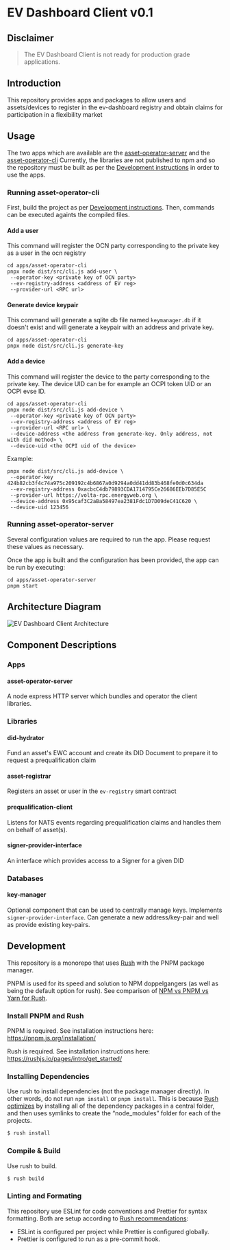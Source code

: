 # EV Dashboard Client v0.1

## Disclaimer
> The EV Dashboard Client is not ready for production grade applications.

## Introduction
This repository provides apps and packages to allow users and assets/devices to register in the ev-dashboard registry
and obtain claims for participation in a flexibility market

## Usage

The two apps which are available are the [asset-operator-server](#asset-operator-server)
and the [asset-operator-cli](#asset-operator-cli)
Currently, the libraries are not published to npm and so the repository must be built as per the [Development instructions](#development) in order to use the apps.

### Running asset-operator-cli

First, build the project as per [Development instructions](#development). Then, commands can be executed againts the compiled files.

#### Add a user

This command will register the OCN party corresponding to
the private key as a user in the ocn registry

```
cd apps/asset-operator-cli
pnpx node dist/src/cli.js add-user \
 --operator-key <private key of OCN party>
 --ev-registry-address <address of EV reg>
 --provider-url <RPC url>
```

#### Generate device keypair

This command will generate a sqlite db file named `keymanager.db`
if it doesn't exist and will generate a keypair with an address and private key.

```
cd apps/asset-operator-cli
pnpx node dist/src/cli.js generate-key
```

#### Add a device 

This command will register the device to the party corresponding to
the private key.
The device UID can be for example an OCPI token UID or an OCPI evse ID. 

```
cd apps/asset-operator-cli
pnpx node dist/src/cli.js add-device \
 --operator-key <private key of OCN party>
 --ev-registry-address <address of EV reg>
 --provider-url <RPC url> \
 --device-address <the address from generate-key. Only address, not with did method> \
 --device-uid <the OCPI uid of the device>
```
Example:
```
pnpx node dist/src/cli.js add-device \
 --operator-key 424b82cb3f4c74a975c209192c4b6867a0d9294a0dd41dd83b468fe0d0c634da
 --ev-registry-address 0xacbcC4db79893CDA1714795Ce26686EEb7D85E5C
 --provider-url https://volta-rpc.energyweb.org \
 --device-address 0x95caf3C2aBa58497ea2381Fdc1D7D09deC41C620 \
 --device-uid 123456 
```

### Running asset-operator-server
Several configuration values are required to run the app. Please request these values as necessary.

Once the app is built and the configuration has been provided, the app can be run by executing:
```
cd apps/asset-operator-server
pnpm start
```

## Architecture Diagram

![EV Dashboard Client Architecture](https://github.com/energywebfoundation/ev-dashboard-client/blob/master/architecture.png)

## Component Descriptions

### Apps

#### asset-operator-server

A node express HTTP server which bundles and operator the client libraries.

### Libraries

#### did-hydrator

Fund an asset's EWC account and create its DID Document to prepare it to request a prequalification claim

#### asset-registrar

Registers an asset or user in the `ev-registry` smart contract

#### prequalification-client

Listens for NATS events regarding prequalification claims and handles them on behalf of asset(s).

#### signer-provider-interface

An interface which provides access to a Signer for a given DID

### Databases

#### key-manager

Optional component that can be used to centrally manage keys.
Implements `signer-provider-interface`.
Can generate a new address/key-pair and well as provide existing key-pairs.

## Development

This repository is a monorepo that uses [Rush](https://rushjs.io/) with the PNPM package manager.

PNPM is used for its speed and solution to NPM doppelgangers (as well as being the default option for rush). See comparison of [NPM vs PNPM vs Yarn for Rush](https://rushjs.io/pages/maintainer/package_managers/).

### Install PNPM and Rush

PNPM is required. See installation instructions here: https://pnpm.js.org/installation/

Rush is required. See installation instructions here: https://rushjs.io/pages/intro/get_started/

### Installing Dependencies

Use rush to install dependencies (not the package manager directly).
In other words, do not run `npm install` or `pnpm install`.
This is because [Rush optimizes](https://rushjs.io/pages/developer/new_developer/) by installing all of the dependency packages in a central folder, and then uses symlinks to create the “node_modules” folder for each of the projects.

```sh
$ rush install
```

### Compile & Build

Use rush to build.

```sh
$ rush build
```

### Linting and Formating

This repository use ESLint for code conventions and Prettier for syntax formatting.
Both are setup according to [Rush recommendations](https://rushjs.io/pages/maintainer/enabling_prettier/):
- ESLint is configured per project while Prettier is configured globally.
- Prettier is configured to run as a pre-commit hook.
